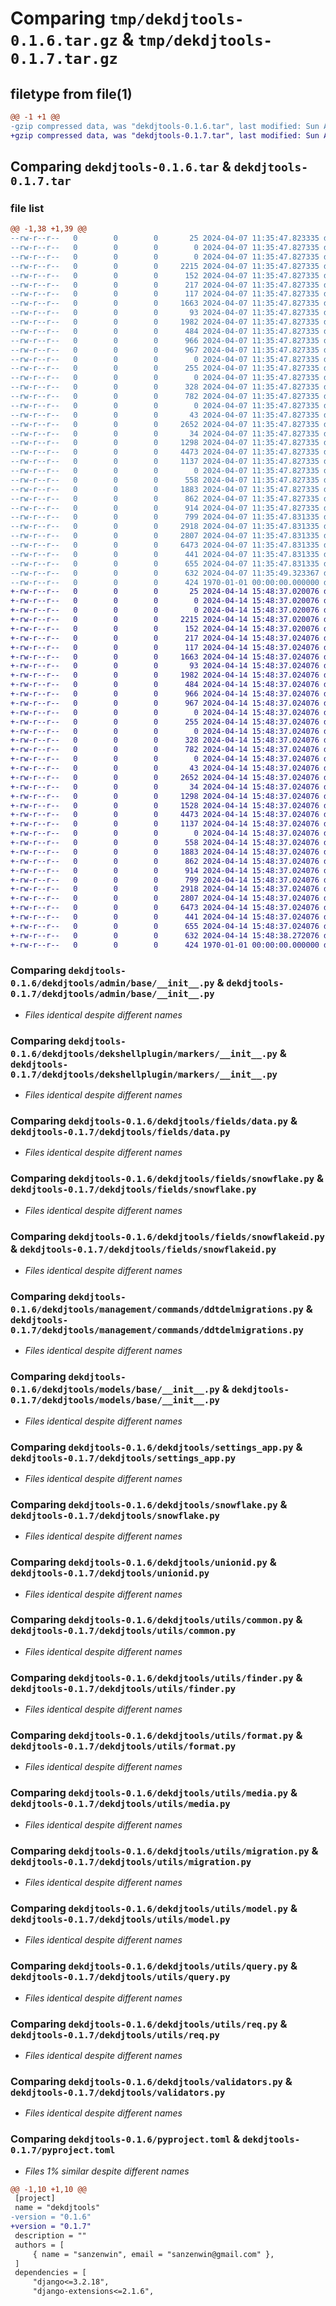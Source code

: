 # Comparing `tmp/dekdjtools-0.1.6.tar.gz` & `tmp/dekdjtools-0.1.7.tar.gz`

## filetype from file(1)

```diff
@@ -1 +1 @@
-gzip compressed data, was "dekdjtools-0.1.6.tar", last modified: Sun Apr  7 11:35:49 2024, max compression
+gzip compressed data, was "dekdjtools-0.1.7.tar", last modified: Sun Apr 14 15:48:38 2024, max compression
```

## Comparing `dekdjtools-0.1.6.tar` & `dekdjtools-0.1.7.tar`

### file list

```diff
@@ -1,38 +1,39 @@
--rw-r--r--   0        0        0       25 2024-04-07 11:35:47.823335 dekdjtools-0.1.6/README.md
--rw-r--r--   0        0        0        0 2024-04-07 11:35:47.827335 dekdjtools-0.1.6/dekdjtools/__init__.py
--rw-r--r--   0        0        0        0 2024-04-07 11:35:47.827335 dekdjtools-0.1.6/dekdjtools/admin/__init__.py
--rw-r--r--   0        0        0     2215 2024-04-07 11:35:47.827335 dekdjtools-0.1.6/dekdjtools/admin/base/__init__.py
--rw-r--r--   0        0        0      152 2024-04-07 11:35:47.827335 dekdjtools-0.1.6/dekdjtools/apps.py
--rw-r--r--   0        0        0      217 2024-04-07 11:35:47.827335 dekdjtools-0.1.6/dekdjtools/console.py
--rw-r--r--   0        0        0      117 2024-04-07 11:35:47.827335 dekdjtools-0.1.6/dekdjtools/dekshellplugin/__init__.py
--rw-r--r--   0        0        0     1663 2024-04-07 11:35:47.827335 dekdjtools-0.1.6/dekdjtools/dekshellplugin/markers/__init__.py
--rw-r--r--   0        0        0       93 2024-04-07 11:35:47.827335 dekdjtools-0.1.6/dekdjtools/fields/__init__.py
--rw-r--r--   0        0        0     1982 2024-04-07 11:35:47.827335 dekdjtools-0.1.6/dekdjtools/fields/data.py
--rw-r--r--   0        0        0      484 2024-04-07 11:35:47.827335 dekdjtools-0.1.6/dekdjtools/fields/image.py
--rw-r--r--   0        0        0      966 2024-04-07 11:35:47.827335 dekdjtools-0.1.6/dekdjtools/fields/snowflake.py
--rw-r--r--   0        0        0      967 2024-04-07 11:35:47.827335 dekdjtools-0.1.6/dekdjtools/fields/snowflakeid.py
--rw-r--r--   0        0        0        0 2024-04-07 11:35:47.827335 dekdjtools-0.1.6/dekdjtools/management/__init__.py
--rw-r--r--   0        0        0      255 2024-04-07 11:35:47.827335 dekdjtools-0.1.6/dekdjtools/management/base/__init__.py
--rw-r--r--   0        0        0        0 2024-04-07 11:35:47.827335 dekdjtools-0.1.6/dekdjtools/management/commands/__init__.py
--rw-r--r--   0        0        0      328 2024-04-07 11:35:47.827335 dekdjtools-0.1.6/dekdjtools/management/commands/ddtdbreset.py
--rw-r--r--   0        0        0      782 2024-04-07 11:35:47.827335 dekdjtools-0.1.6/dekdjtools/management/commands/ddtdelmigrations.py
--rw-r--r--   0        0        0        0 2024-04-07 11:35:47.827335 dekdjtools-0.1.6/dekdjtools/migrations/__init__.py
--rw-r--r--   0        0        0       43 2024-04-07 11:35:47.827335 dekdjtools-0.1.6/dekdjtools/models/__init__.py
--rw-r--r--   0        0        0     2652 2024-04-07 11:35:47.827335 dekdjtools-0.1.6/dekdjtools/models/base/__init__.py
--rw-r--r--   0        0        0       34 2024-04-07 11:35:47.827335 dekdjtools-0.1.6/dekdjtools/settings.py
--rw-r--r--   0        0        0     1298 2024-04-07 11:35:47.827335 dekdjtools-0.1.6/dekdjtools/settings_app.py
--rw-r--r--   0        0        0     4473 2024-04-07 11:35:47.827335 dekdjtools-0.1.6/dekdjtools/snowflake.py
--rw-r--r--   0        0        0     1137 2024-04-07 11:35:47.827335 dekdjtools-0.1.6/dekdjtools/unionid.py
--rw-r--r--   0        0        0        0 2024-04-07 11:35:47.827335 dekdjtools-0.1.6/dekdjtools/utils/__init__.py
--rw-r--r--   0        0        0      558 2024-04-07 11:35:47.827335 dekdjtools-0.1.6/dekdjtools/utils/common.py
--rw-r--r--   0        0        0     1883 2024-04-07 11:35:47.827335 dekdjtools-0.1.6/dekdjtools/utils/finder.py
--rw-r--r--   0        0        0      862 2024-04-07 11:35:47.827335 dekdjtools-0.1.6/dekdjtools/utils/format.py
--rw-r--r--   0        0        0      914 2024-04-07 11:35:47.827335 dekdjtools-0.1.6/dekdjtools/utils/media.py
--rw-r--r--   0        0        0      799 2024-04-07 11:35:47.831335 dekdjtools-0.1.6/dekdjtools/utils/migration.py
--rw-r--r--   0        0        0     2918 2024-04-07 11:35:47.831335 dekdjtools-0.1.6/dekdjtools/utils/model.py
--rw-r--r--   0        0        0     2807 2024-04-07 11:35:47.831335 dekdjtools-0.1.6/dekdjtools/utils/query.py
--rw-r--r--   0        0        0     6473 2024-04-07 11:35:47.831335 dekdjtools-0.1.6/dekdjtools/utils/req.py
--rw-r--r--   0        0        0      441 2024-04-07 11:35:47.831335 dekdjtools-0.1.6/dekdjtools/utils/user.py
--rw-r--r--   0        0        0      655 2024-04-07 11:35:47.831335 dekdjtools-0.1.6/dekdjtools/validators.py
--rw-r--r--   0        0        0      632 2024-04-07 11:35:49.323367 dekdjtools-0.1.6/pyproject.toml
--rw-r--r--   0        0        0      424 1970-01-01 00:00:00.000000 dekdjtools-0.1.6/PKG-INFO
+-rw-r--r--   0        0        0       25 2024-04-14 15:48:37.020076 dekdjtools-0.1.7/README.md
+-rw-r--r--   0        0        0        0 2024-04-14 15:48:37.020076 dekdjtools-0.1.7/dekdjtools/__init__.py
+-rw-r--r--   0        0        0        0 2024-04-14 15:48:37.020076 dekdjtools-0.1.7/dekdjtools/admin/__init__.py
+-rw-r--r--   0        0        0     2215 2024-04-14 15:48:37.020076 dekdjtools-0.1.7/dekdjtools/admin/base/__init__.py
+-rw-r--r--   0        0        0      152 2024-04-14 15:48:37.020076 dekdjtools-0.1.7/dekdjtools/apps.py
+-rw-r--r--   0        0        0      217 2024-04-14 15:48:37.024076 dekdjtools-0.1.7/dekdjtools/console.py
+-rw-r--r--   0        0        0      117 2024-04-14 15:48:37.024076 dekdjtools-0.1.7/dekdjtools/dekshellplugin/__init__.py
+-rw-r--r--   0        0        0     1663 2024-04-14 15:48:37.024076 dekdjtools-0.1.7/dekdjtools/dekshellplugin/markers/__init__.py
+-rw-r--r--   0        0        0       93 2024-04-14 15:48:37.024076 dekdjtools-0.1.7/dekdjtools/fields/__init__.py
+-rw-r--r--   0        0        0     1982 2024-04-14 15:48:37.024076 dekdjtools-0.1.7/dekdjtools/fields/data.py
+-rw-r--r--   0        0        0      484 2024-04-14 15:48:37.024076 dekdjtools-0.1.7/dekdjtools/fields/image.py
+-rw-r--r--   0        0        0      966 2024-04-14 15:48:37.024076 dekdjtools-0.1.7/dekdjtools/fields/snowflake.py
+-rw-r--r--   0        0        0      967 2024-04-14 15:48:37.024076 dekdjtools-0.1.7/dekdjtools/fields/snowflakeid.py
+-rw-r--r--   0        0        0        0 2024-04-14 15:48:37.024076 dekdjtools-0.1.7/dekdjtools/management/__init__.py
+-rw-r--r--   0        0        0      255 2024-04-14 15:48:37.024076 dekdjtools-0.1.7/dekdjtools/management/base/__init__.py
+-rw-r--r--   0        0        0        0 2024-04-14 15:48:37.024076 dekdjtools-0.1.7/dekdjtools/management/commands/__init__.py
+-rw-r--r--   0        0        0      328 2024-04-14 15:48:37.024076 dekdjtools-0.1.7/dekdjtools/management/commands/ddtdbreset.py
+-rw-r--r--   0        0        0      782 2024-04-14 15:48:37.024076 dekdjtools-0.1.7/dekdjtools/management/commands/ddtdelmigrations.py
+-rw-r--r--   0        0        0        0 2024-04-14 15:48:37.024076 dekdjtools-0.1.7/dekdjtools/migrations/__init__.py
+-rw-r--r--   0        0        0       43 2024-04-14 15:48:37.024076 dekdjtools-0.1.7/dekdjtools/models/__init__.py
+-rw-r--r--   0        0        0     2652 2024-04-14 15:48:37.024076 dekdjtools-0.1.7/dekdjtools/models/base/__init__.py
+-rw-r--r--   0        0        0       34 2024-04-14 15:48:37.024076 dekdjtools-0.1.7/dekdjtools/settings.py
+-rw-r--r--   0        0        0     1298 2024-04-14 15:48:37.024076 dekdjtools-0.1.7/dekdjtools/settings_app.py
+-rw-r--r--   0        0        0     1528 2024-04-14 15:48:37.024076 dekdjtools-0.1.7/dekdjtools/settings_generate.py
+-rw-r--r--   0        0        0     4473 2024-04-14 15:48:37.024076 dekdjtools-0.1.7/dekdjtools/snowflake.py
+-rw-r--r--   0        0        0     1137 2024-04-14 15:48:37.024076 dekdjtools-0.1.7/dekdjtools/unionid.py
+-rw-r--r--   0        0        0        0 2024-04-14 15:48:37.024076 dekdjtools-0.1.7/dekdjtools/utils/__init__.py
+-rw-r--r--   0        0        0      558 2024-04-14 15:48:37.024076 dekdjtools-0.1.7/dekdjtools/utils/common.py
+-rw-r--r--   0        0        0     1883 2024-04-14 15:48:37.024076 dekdjtools-0.1.7/dekdjtools/utils/finder.py
+-rw-r--r--   0        0        0      862 2024-04-14 15:48:37.024076 dekdjtools-0.1.7/dekdjtools/utils/format.py
+-rw-r--r--   0        0        0      914 2024-04-14 15:48:37.024076 dekdjtools-0.1.7/dekdjtools/utils/media.py
+-rw-r--r--   0        0        0      799 2024-04-14 15:48:37.024076 dekdjtools-0.1.7/dekdjtools/utils/migration.py
+-rw-r--r--   0        0        0     2918 2024-04-14 15:48:37.024076 dekdjtools-0.1.7/dekdjtools/utils/model.py
+-rw-r--r--   0        0        0     2807 2024-04-14 15:48:37.024076 dekdjtools-0.1.7/dekdjtools/utils/query.py
+-rw-r--r--   0        0        0     6473 2024-04-14 15:48:37.024076 dekdjtools-0.1.7/dekdjtools/utils/req.py
+-rw-r--r--   0        0        0      441 2024-04-14 15:48:37.024076 dekdjtools-0.1.7/dekdjtools/utils/user.py
+-rw-r--r--   0        0        0      655 2024-04-14 15:48:37.024076 dekdjtools-0.1.7/dekdjtools/validators.py
+-rw-r--r--   0        0        0      632 2024-04-14 15:48:38.272076 dekdjtools-0.1.7/pyproject.toml
+-rw-r--r--   0        0        0      424 1970-01-01 00:00:00.000000 dekdjtools-0.1.7/PKG-INFO
```

### Comparing `dekdjtools-0.1.6/dekdjtools/admin/base/__init__.py` & `dekdjtools-0.1.7/dekdjtools/admin/base/__init__.py`

 * *Files identical despite different names*

### Comparing `dekdjtools-0.1.6/dekdjtools/dekshellplugin/markers/__init__.py` & `dekdjtools-0.1.7/dekdjtools/dekshellplugin/markers/__init__.py`

 * *Files identical despite different names*

### Comparing `dekdjtools-0.1.6/dekdjtools/fields/data.py` & `dekdjtools-0.1.7/dekdjtools/fields/data.py`

 * *Files identical despite different names*

### Comparing `dekdjtools-0.1.6/dekdjtools/fields/snowflake.py` & `dekdjtools-0.1.7/dekdjtools/fields/snowflake.py`

 * *Files identical despite different names*

### Comparing `dekdjtools-0.1.6/dekdjtools/fields/snowflakeid.py` & `dekdjtools-0.1.7/dekdjtools/fields/snowflakeid.py`

 * *Files identical despite different names*

### Comparing `dekdjtools-0.1.6/dekdjtools/management/commands/ddtdelmigrations.py` & `dekdjtools-0.1.7/dekdjtools/management/commands/ddtdelmigrations.py`

 * *Files identical despite different names*

### Comparing `dekdjtools-0.1.6/dekdjtools/models/base/__init__.py` & `dekdjtools-0.1.7/dekdjtools/models/base/__init__.py`

 * *Files identical despite different names*

### Comparing `dekdjtools-0.1.6/dekdjtools/settings_app.py` & `dekdjtools-0.1.7/dekdjtools/settings_app.py`

 * *Files identical despite different names*

### Comparing `dekdjtools-0.1.6/dekdjtools/snowflake.py` & `dekdjtools-0.1.7/dekdjtools/snowflake.py`

 * *Files identical despite different names*

### Comparing `dekdjtools-0.1.6/dekdjtools/unionid.py` & `dekdjtools-0.1.7/dekdjtools/unionid.py`

 * *Files identical despite different names*

### Comparing `dekdjtools-0.1.6/dekdjtools/utils/common.py` & `dekdjtools-0.1.7/dekdjtools/utils/common.py`

 * *Files identical despite different names*

### Comparing `dekdjtools-0.1.6/dekdjtools/utils/finder.py` & `dekdjtools-0.1.7/dekdjtools/utils/finder.py`

 * *Files identical despite different names*

### Comparing `dekdjtools-0.1.6/dekdjtools/utils/format.py` & `dekdjtools-0.1.7/dekdjtools/utils/format.py`

 * *Files identical despite different names*

### Comparing `dekdjtools-0.1.6/dekdjtools/utils/media.py` & `dekdjtools-0.1.7/dekdjtools/utils/media.py`

 * *Files identical despite different names*

### Comparing `dekdjtools-0.1.6/dekdjtools/utils/migration.py` & `dekdjtools-0.1.7/dekdjtools/utils/migration.py`

 * *Files identical despite different names*

### Comparing `dekdjtools-0.1.6/dekdjtools/utils/model.py` & `dekdjtools-0.1.7/dekdjtools/utils/model.py`

 * *Files identical despite different names*

### Comparing `dekdjtools-0.1.6/dekdjtools/utils/query.py` & `dekdjtools-0.1.7/dekdjtools/utils/query.py`

 * *Files identical despite different names*

### Comparing `dekdjtools-0.1.6/dekdjtools/utils/req.py` & `dekdjtools-0.1.7/dekdjtools/utils/req.py`

 * *Files identical despite different names*

### Comparing `dekdjtools-0.1.6/dekdjtools/validators.py` & `dekdjtools-0.1.7/dekdjtools/validators.py`

 * *Files identical despite different names*

### Comparing `dekdjtools-0.1.6/pyproject.toml` & `dekdjtools-0.1.7/pyproject.toml`

 * *Files 1% similar despite different names*

```diff
@@ -1,10 +1,10 @@
 [project]
 name = "dekdjtools"
-version = "0.1.6"
+version = "0.1.7"
 description = ""
 authors = [
     { name = "sanzenwin", email = "sanzenwin@gmail.com" },
 ]
 dependencies = [
     "django<=3.2.18",
     "django-extensions<=2.1.6",
```

